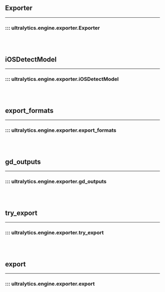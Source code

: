 ## Exporter
---
### ::: ultralytics.engine.exporter.Exporter
<br><br>

## iOSDetectModel
---
### ::: ultralytics.engine.exporter.iOSDetectModel
<br><br>

## export_formats
---
### ::: ultralytics.engine.exporter.export_formats
<br><br>

## gd_outputs
---
### ::: ultralytics.engine.exporter.gd_outputs
<br><br>

## try_export
---
### ::: ultralytics.engine.exporter.try_export
<br><br>

## export
---
### ::: ultralytics.engine.exporter.export
<br><br>
